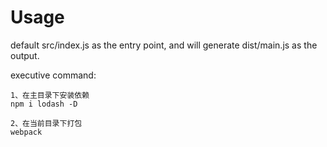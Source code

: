 # Usage

default src/index.js as the entry point, and will generate dist/main.js as the output.

executive command:
```
1、在主目录下安装依赖
npm i lodash -D

2、在当前目录下打包
webpack
```
